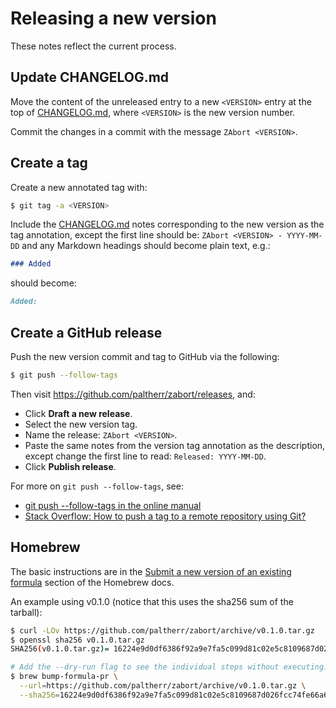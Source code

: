 # Releasing a new version

These notes reflect the current process.

## Update CHANGELOG.md

Move the content of the unreleased entry to a new `<VERSION>` entry at
the top of [CHANGELOG.md], where `<VERSION>` is the new version
number.

Commit the changes in a commit with the message `ZAbort <VERSION>`.

[CHANGELOG.md]: https://github.com/paltherr/zabort/blob/main/CHANGELOG.md

## Create a tag

Create a new annotated tag with:

```bash
$ git tag -a <VERSION>
```

Include the [CHANGELOG.md] notes corresponding to the new version as
the tag annotation, except the first line should be: `ZAbort <VERSION> -
YYYY-MM-DD` and any Markdown headings should become plain text,
e.g.:

```md
### Added
```

should become:

```md
Added:
```

## Create a GitHub release

Push the new version commit and tag to GitHub via the following:

```bash
$ git push --follow-tags
```

Then visit https://github.com/paltherr/zabort/releases, and:

* Click **Draft a new release**.
* Select the new version tag.
* Name the release: `ZAbort <VERSION>`.
* Paste the same notes from the version tag annotation as the
  description, except change the first line to read: `Released:
  YYYY-MM-DD`.
* Click **Publish release**.

For more on `git push --follow-tags`, see:

* [git push --follow-tags in the online manual][ft-man]
* [Stack Overflow: How to push a tag to a remote repository using Git?][ft-so]

[ft-man]: https://git-scm.com/docs/git-push#git-push---follow-tags
[ft-so]: https://stackoverflow.com/a/26438076

## Homebrew

The basic instructions are in the [Submit a new version of an existing
formula][brew] section of the Homebrew docs.

[brew]: https://github.com/Homebrew/brew/blob/master/docs/How-To-Open-a-Homebrew-Pull-Request.md#submit-a-new-version-of-an-existing-formula

An example using v0.1.0 (notice that this uses the sha256 sum of the
tarball):

```bash
$ curl -LOv https://github.com/paltherr/zabort/archive/v0.1.0.tar.gz
$ openssl sha256 v0.1.0.tar.gz
SHA256(v0.1.0.tar.gz)= 16224e9d0df6386f92a9e7fa5c099d81c02e5c8109687d026fcc74fe66a65c07

# Add the --dry-run flag to see the individual steps without executing.
$ brew bump-formula-pr \
  --url=https://github.com/paltherr/zabort/archive/v0.1.0.tar.gz \
  --sha256=16224e9d0df6386f92a9e7fa5c099d81c02e5c8109687d026fcc74fe66a65c07
```
